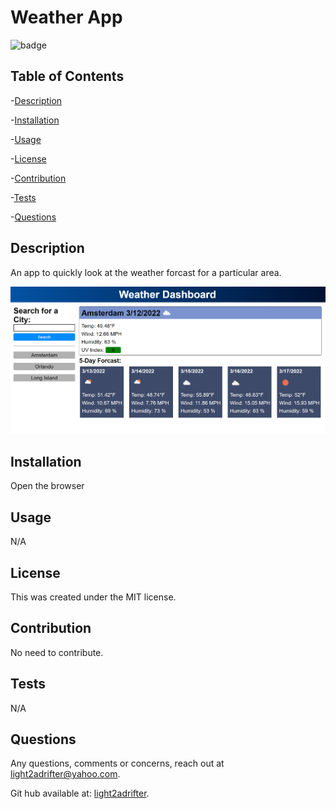 
  <h1>Weather App</h1>

  
  ![badge](https://img.shields.io/badge/license-MIT-informational) <br />
  

  
  ## Table of Contents
  -[Description](#description) <br/>

  -[Installation](#installation) <br/>

  -[Usage](#usage) <br/>
  
  -[License](#license) <br/>
  
  -[Contribution](#contribution) <br/>

  -[Tests](#tests) <br/>

  -[Questions](#questions) <br/>


  ## Description

  An app to quickly look at the weather forcast for a particular area.

  ![App Screenshot](./assets/images/weather.png "Screenshot of Weather App")
  
  ## Installation
  Open the browser
  
  ## Usage
  N/A
  
  ## License
  
  This was created under the MIT license.
  
  
  ## Contribution
  No need to contribute.
  
  ## Tests
  N/A
  
  ## Questions
  
  Any questions, comments or concerns, reach out at light2adrifter@yahoo.com.

  Git hub available at: [light2adrifter](https://github.com/light2adrifter/weather-togo-outside).


  

